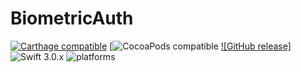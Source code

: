 # BiometricAuth

[![Carthage compatible](https://img.shields.io/badge/Carthage-compatible-4BC51D.svg?style=flat)](#carthage) [![CocoaPods compatible](#cocoapods) [![GitHub release]](https://github.com/vasilenkoigor/BiometricAuth/releases) ![Swift 3.0.x](https://img.shields.io/badge/Swift-3.0.x-orange.svg) ![platforms](https://img.shields.io/badge/platforms-iOS%20%7C%20OS%20X%20%7C%20watchOS%20%7C%20tvOS%20-lightgrey.svg)
